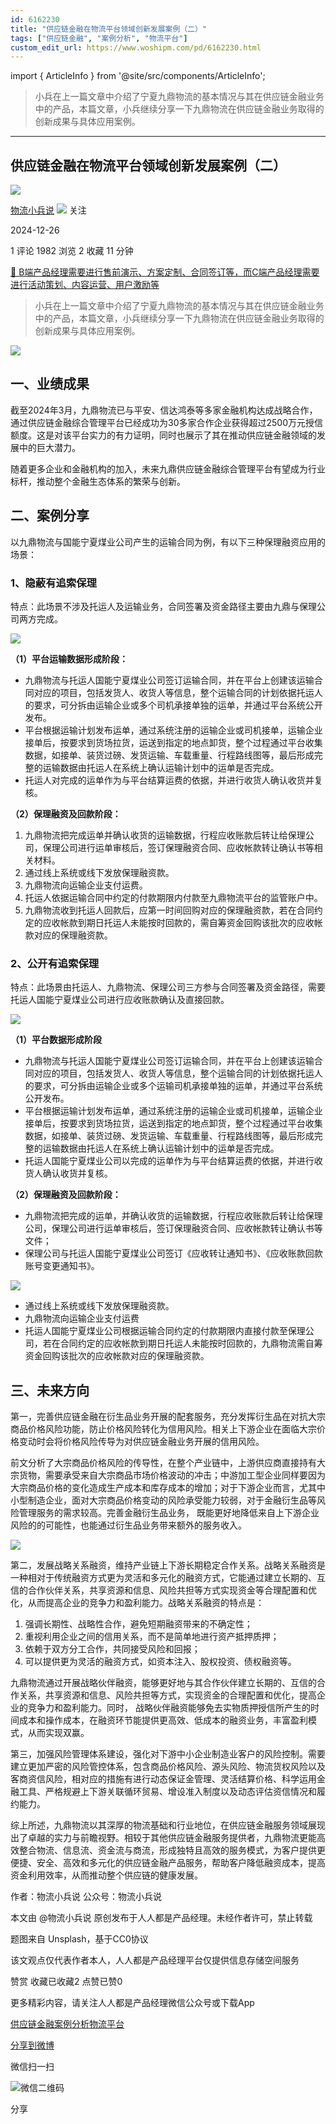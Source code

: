 ```yaml
---
id: 6162230
title: "供应链金融在物流平台领域创新发展案例（二）"
tags: ["供应链金融", "案例分析", "物流平台"]
custom_edit_url: https://www.woshipm.com/pd/6162230.html
---
```

import { ArticleInfo } from '@site/src/components/ArticleInfo';

<ArticleInfo
    author="物流小兵说"
    authorLink="https://www.woshipm.com/u/658093"
    published="2024-12-26"
    views={1982}
    comments={1}
    collects={2}
/>

> 小兵在上一篇文章中介绍了宁夏九鼎物流的基本情况与其在供应链金融业务中的产品，本篇文章，小兵继续分享一下九鼎物流在供应链金融业务取得的创新成果与具体应用案例。

---

## 供应链金融在物流平台领域创新发展案例（二）

[![](https://static.woshipm.com/view/woshipm_api_def_20241230105723_1637.jpg?imageView2/1/w/72/h/72/q/100)](https://www.woshipm.com/u/658093)

[物流小兵说](https://www.woshipm.com/u/658093) ![](https://static.woshipm.com/tag/1101_1@2x.png) 关注

2024-12-26

1 评论 1982 浏览 2 收藏 11 分钟

[🔗 B端产品经理需要进行售前演示、方案定制、合同签订等，而C端产品经理需要进行活动策划、内容运营、用户激励等](https://ke.qidianla.com/courses/bcpm)

> 小兵在上一篇文章中介绍了宁夏九鼎物流的基本情况与其在供应链金融业务中的产品，本篇文章，小兵继续分享一下九鼎物流在供应链金融业务取得的创新成果与具体应用案例。

![](https://image.woshipm.com/2023/04/13/6fa02d6e-d9ea-11ed-a6e8-00163e0b5ff3.jpg)

## 一、业绩成果

截至2024年3月，九鼎物流已与平安、信达鸿泰等多家金融机构达成战略合作，通过供应链金融综合管理平台已经成功为30多家合作企业获得超过2500万元授信额度。这是对该平台实力的有力证明，同时也展示了其在推动供应链金融领域的发展中的巨大潜力。

随着更多企业和金融机构的加入，未来九鼎供应链金融综合管理平台有望成为行业标杆，推动整个金融生态体系的繁荣与创新。

## 二、案例分享

以九鼎物流与国能宁夏煤业公司产生的运输合同为例，有以下三种保理融资应用的场景：

### 1、隐蔽有追索保理

特点：此场景不涉及托运人及运输业务，合同签署及资金路径主要由九鼎与保理公司两方完成。

![](https://image.woshipm.com/2024/12/26/5d108a48-c333-11ef-bc5d-00163e09d72f.png)

**（1）平台运输数据形成阶段：**

*   九鼎物流与托运人国能宁夏煤业公司签订运输合同，并在平台上创建该运输合同对应的项目，包括发货人、收货人等信息，整个运输合同的计划依据托运人的要求，可分拆由运输企业或多个司机承接单独的运单，并通过平台系统公开发布。
*   平台根据运输计划发布运单，通过系统注册的运输企业或司机接单，运输企业接单后，按要求到货场拉货，运送到指定的地点卸货，整个过程通过平台收集数据，如接单、装货过磅、发货运输、车载重量、行程路线图等，最后形成完整的运输数据由托运人在系统上确认运输计划中的运单是否完成。
*   托运人对完成的运单作为与平台结算运费的依据，并进行收货人确认收货并复核。

**（2）保理融资及回款阶段：**

1.  九鼎物流把完成运单并确认收货的运输数据，行程应收账款后转让给保理公司，保理公司进行运单审核后，签订保理融资合同、应收帐款转让确认书等相关材料。
2.  通过线上系统或线下发放保理融资款。
3.  九鼎物流向运输企业支付运费。
4.  托运人依据运输合同中约定的付款期限内付款至九鼎物流平台的监管账户中。
5.  九鼎物流收到托运人回款后，应第一时间回购对应的保理融资款，若在合同约定的应收帐款到期日托运人未能按时回款的，需自筹资金回购该批次的应收帐款对应的保理融资款。

### 2、公开有追索保理

特点：此场景由托运人、九鼎物流、保理公司三方参与合同签署及资金路径，需要托运人国能宁夏煤业公司进行应收账款确认及直接回款。

![](https://image.woshipm.com/2024/12/26/7be6abf0-c333-11ef-95f2-00163e09d72f.png)

**（1）平台数据形成阶段**

*   九鼎物流与托运人国能宁夏煤业公司签订运输合同，并在平台上创建该运输合同对应的项目，包括发货人、收货人等信息，整个运输合同的计划依据托运人的要求，可分拆由运输企业或多个运输司机承接单独的运单，并通过平台系统公开发布。
*   平台根据运输计划发布运单，通过系统注册的运输企业或司机接单，运输企业接单后，按要求到货场拉货，运送到指定的地点卸货，整个过程通过平台收集数据，如接单、装货过磅、发货运输、车载重量、行程路线图等，最后形成完整的运输数据由托运人在系统上确认运输计划中的运单是否完成。
*   托运人国能宁夏煤业公司以完成的运单作为与平台结算运费的依据，并进行收货人确认收货并复核。

**（2）保理融资及回款阶段：**

*   九鼎物流把完成的运单，并确认收货的运输数据，行程应收账款后转让给保理公司，保理公司进行运单审核后，签订保理融资合同、应收帐款转让确认书等文件；
*   保理公司与托运人国能宁夏煤业公司签订《应收转让通知书》、《应收账款回款账号变更通知书》。

![](https://image.woshipm.com/2024/12/26/a7809546-c333-11ef-a811-00163e1bca14.png)

*   通过线上系统或线下发放保理融资款。
*   九鼎物流向运输企业支付运费
*   托运人国能宁夏煤业公司根据运输合同约定的付款期限内直接付款至保理公司，若在合同约定的应收帐款到期日托运人未能按时回款的，九鼎物流需自筹资金回购该批次的应收帐款对应的保理融资款。

## 三、未来方向

第一，完善供应链金融在衍生品业务开展的配套服务，充分发挥衍生品在对抗大宗商品价格风险功能，防止价格风险转化为信用风险。相关上下游企业在面临大宗价格变动时会将价格风险传导为对供应链金融业务开展的信用风险。

前文分析了大宗商品价格风险的传导性，在整个产业链中，上游供应商直接持有大宗货物，需要承受来自大宗商品市场价格波动的冲击；中游加工型企业同样要因为大宗商品价格的变化造成生产成本和库存成本的增加；对于下游企业而言，尤其中小型制造企业，面对大宗商品价格变动的风险承受能力较弱，对于金融衍生品等风险管理服务的需求较高。完善金融衍生品业务， 既能更好地降低来自上下游企业风险的的可能性，也能通过衍生品业务带来额外的服务收入。

![](https://image.woshipm.com/2024/12/26/d0b7fce2-c333-11ef-a811-00163e1bca14.png)

第二，发展战略关系融资，维持产业链上下游长期稳定合作关系。战略关系融资是一种相对于传统融资方式更为灵活和多元化的融资方式，它能通过建立长期的、互信的合作伙伴关系，共享资源和信息、风险共担等方式实现资金等合理配置和优化，从而提高企业的竞争力和盈利能力。战略关系融资的特点是：

1.  强调长期性、战略性合作，避免短期融资带来的不确定性；
2.  重视利用企业之间的信用关系，而不是简单地进行资产抵押质押；
3.  依赖于双方分工合作，共同接受风险和回报；
4.  可以提供更为灵活的融资方式，如资本注入、股权投资、债权融资等。

九鼎物流通过开展战略伙伴融资，能够更好地与其合作伙伴建立长期的、互信的合作关系，共享资源和信息、风险共担等方式，实现资金的合理配置和优化，提高企业的竞争力和盈利能力。同时， 战略伙伴融资能够免去实物质押授信所产生的时间成本和操作成本，在融资环节能提供更高效、低成本的融资业务，丰富盈利模式，从而实现双赢。

第三，加强风险管理体系建设，强化对下游中小企业制造业客户的风险控制。需要建立更加严密的风险管控体系，包含商品价格风险、源头风险、物流货权风险以及客商资信风险，相对应的措施有进行动态保证金管理、灵活结算价格、科学运用金融工具、严格规避上下游关联循环贸易、增设准入制度以及动态评估资信情况和履约能力。

综上所述，九鼎物流以其深厚的物流基础和行业地位，在供应链金融服务领域展现出了卓越的实力与前瞻视野。相较于其他供应链金融服务提供者，九鼎物流更能高效整合物流、信息流、资金流与商流，形成独特且高效的服务模式，为客户提供更便捷、安全、高效和多元化的供应链金融产品服务，帮助客户降低融资成本，提高资金利用效率，从而推动整个供应链的健康发展。

作者：物流小兵说 公众号：物流小兵说

本文由 @物流小兵说 原创发布于人人都是产品经理。未经作者许可，禁止转载

题图来自 Unsplash，基于CC0协议

该文观点仅代表作者本人，人人都是产品经理平台仅提供信息存储空间服务

赞赏 收藏已收藏2 点赞已赞0

更多精彩内容，请关注人人都是产品经理微信公众号或下载App

[供应链金融](https://www.woshipm.com/tag/%e4%be%9b%e5%ba%94%e9%93%be%e9%87%91%e8%9e%8d)[案例分析](https://www.woshipm.com/tag/%e6%a1%88%e4%be%8b%e5%88%86%e6%9e%90)[物流平台](https://www.woshipm.com/tag/%e7%89%a9%e6%b5%81%e5%b9%b3%e5%8f%b0)

[分享到微博](https://service.weibo.com/share/share.php?appkey=2775287854&title=供应链金融在物流平台领域创新发展案例（二）&url=https://www.woshipm.com/pd/6162230.html&pic=https://image.woshipm.com/2023/04/13/6fa02d6e-d9ea-11ed-a6e8-00163e0b5ff3.jpg)

微信扫一扫

![微信二维码](https://api.pwmqr.com/qrcode/create/?url=https://www.woshipm.com/pd/6162230.html)

分享